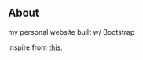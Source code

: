 ## About

my personal website built w/ Bootstrap

inspire from [this](https://github.com/mmshi/mmshi.github.io).
